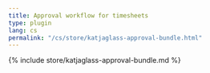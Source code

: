 ```yaml
---
title: Approval workflow for timesheets
type: plugin
lang: cs
permalink: "/cs/store/katjaglass-approval-bundle.html"
---
```


{% include store/katjaglass-approval-bundle.md %}
